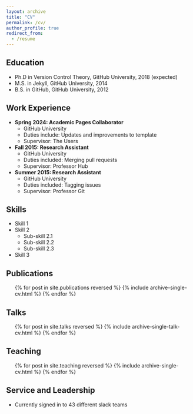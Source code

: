 ```yaml
---
layout: archive
title: "CV"
permalink: /cv/
author_profile: true
redirect_from:
  - /resume
---
```

<link rel="stylesheet" href="{{ '/assets/css/style.css' | relative_url }}">

<div class="container">

<div class="card">
<h2>Education</h2>
<ul>
<li>Ph.D in Version Control Theory, GitHub University, 2018 (expected)</li>
<li>M.S. in Jekyll, GitHub University, 2014</li>
<li>B.S. in GitHub, GitHub University, 2012</li>
</ul>
</div>

<div class="card">
<h2>Work Experience</h2>
<ul>
<li><strong>Spring 2024: Academic Pages Collaborator</strong>
  <ul>
    <li>GitHub University</li>
    <li>Duties include: Updates and improvements to template</li>
    <li>Supervisor: The Users</li>
  </ul>
</li>

<li><strong>Fall 2015: Research Assistant</strong>
  <ul>
    <li>GitHub University</li>
    <li>Duties included: Merging pull requests</li>
    <li>Supervisor: Professor Hub</li>
  </ul>
</li>

<li><strong>Summer 2015: Research Assistant</strong>
  <ul>
    <li>GitHub University</li>
    <li>Duties included: Tagging issues</li>
    <li>Supervisor: Professor Git</li>
  </ul>
</li>
</ul>
</div>

<div class="card">
<h2>Skills</h2>
<ul>
<li>Skill 1</li>
<li>Skill 2
  <ul>
    <li>Sub-skill 2.1</li>
    <li>Sub-skill 2.2</li>
    <li>Sub-skill 2.3</li>
  </ul>
</li>
<li>Skill 3</li>
</ul>
</div>

<div class="card">
<h2>Publications</h2>
<ul>
{% for post in site.publications reversed %}
  {% include archive-single-cv.html %}
{% endfor %}
</ul>
</div>

<div class="card">
<h2>Talks</h2>
<ul>
{% for post in site.talks reversed %}
  {% include archive-single-talk-cv.html %}
{% endfor %}
</ul>
</div>

<div class="card">
<h2>Teaching</h2>
<ul>
{% for post in site.teaching reversed %}
  {% include archive-single-cv.html %}
{% endfor %}
</ul>
</div>

<div class="card">
<h2>Service and Leadership</h2>
<ul>
<li>Currently signed in to 43 different slack teams</li>
</ul>
</div>

</div> <!-- End of container -->
